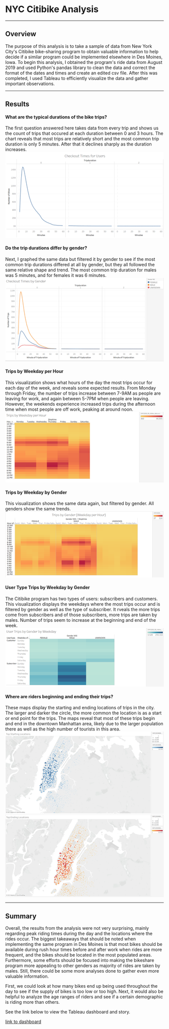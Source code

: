 # NYC Citibike Analysis
---

## Overview
The purpose of this analysis is to take a sample of data from New York City's Citibike bike-sharing program to obtain valuable information to help decide if a similar program could be implemented elsewhere in Des Moines, Iowa. To begin this analysis, I obtained the program's ride data from August 2019 and used Python's pandas library to clean the data and correct the format of the dates and times and create an edited csv file. After this was completed, I used Tableau to efficiently visualize the data and gather important observations.

---

## Results

#### What are the typical durations of the bike trips?
The first question answered here takes data from every trip and shows us the count of trips that occured at each duration between 0 and 3 hours. The chart reveals that most trips are relatively short and the most common trip duration is only 5 minutes. After that it declines sharply as the duration increases.
![user_checkout_times](https://github.com/AndrewTymkiv/bikesharing/blob/main/images/user_checkout_times.PNG)

#### Do the trip durations differ by gender?
Next, I graphed the same data but filtered it by gender to see if the most common trip durations differed at all by gender, but they all followed the same relative shape and trend. The most common trip duration for males was 5 minutes, and for females it was 6 minutes.
![gender_checkout_times](https://github.com/AndrewTymkiv/bikesharing/blob/main/images/gender_checkout_times.PNG)

#### Trips by Weekday per Hour
This visualization shows what hours of the day the most trips occur for each day of the week, and reveals some expected results. From Monday through Friday, the number of trips increase between 7-9AM as people are leaving for work, and again between 5-7PM when people are leaving. However, the weekends experience increased trips during the afternoon time when most people are off work, peaking at around noon.
![trips_weekday_hour](https://github.com/AndrewTymkiv/bikesharing/blob/main/images/trips_weekday_hour.PNG)

#### Trips by Weekday by Gender
This visualization shows the same data again, but filtered by gender. All genders show the same trends.
![trips_gender_hour](https://github.com/AndrewTymkiv/bikesharing/blob/main/images/trips_gender_hour.PNG)

#### User Type Trips by Weekday by Gender
The Citibike program has two types of users: subscribers and customers. This visualization displays the weekdays where the most trips occur and is filtered by gender as well as the type of subscriber. It rveals the more trips come from subscribers and of those subscribers, more trips are taken by males. Number of trips seem to increase at the beginning and end of the week.
![user_trips_gender](https://github.com/AndrewTymkiv/bikesharing/blob/main/images/user_trips_gender.PNG)

#### Where are riders beginning and ending their trips?
These maps display the starting and ending locations of trips in the city. The larger and darker the circle, the more common the location is as a start or end point for the trips. The maps reveal that most of these trips begin and end in the downtown Manhattan area, likely due to the larger population there as well as the high number of tourists in this area.
![start_locations](https://github.com/AndrewTymkiv/bikesharing/blob/main/images/start_locations.PNG)
![end_locations](https://github.com/AndrewTymkiv/bikesharing/blob/main/images/end_locations.PNG)

---

## Summary
Overall, the results from the analysis were not very surprising, mainly regarding peak riding times during the day and the locations where the rides occur. The biggest takeaways that should be noted when implementing the same program in Des Moines is that most bikes should be available during rush hour times before and after work when rides are more frequent, and the bikes should be located in the most populated areas. Furthermore, some efforts should be focused into making the bikeshare program more appealing to other genders as majority of rides are taken by males. Still, there could be some more analyses done to gather even more valuable information.

First, we could look at how many bikes end up being used throughout the day to see if the supply of bikes is too low or too high. Next, it would also be helpful to analyze the age ranges of riders and see if a certain demographic is riding more than others.

See the link below to view the Tableau dashboard and story.

[link to dashboard](https://public.tableau.com/profile/andrew.tymkiv#!/vizhome/Citibike_Challenge_16173892940010/NYCCitibikeStory?publish=yes)
